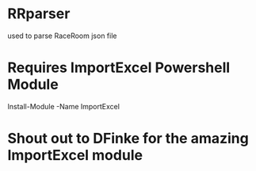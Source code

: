 # RRparser
used to parse RaceRoom json file
# Requires ImportExcel Powershell Module
Install-Module -Name ImportExcel

# Shout out to DFinke for the amazing ImportExcel module

